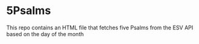 # 5Psalms

This repo contains an HTML file that fetches five Psalms from the ESV API based on the day of the month
